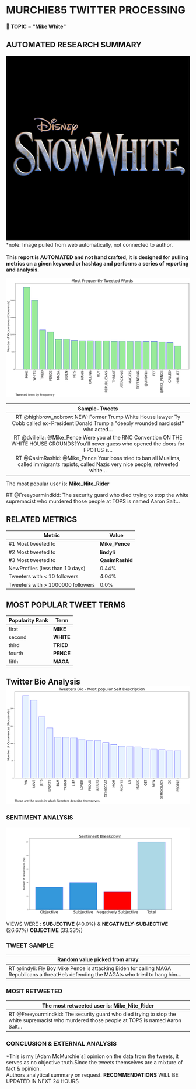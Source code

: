 # MURCHIE85 TWITTER PROCESSING 
&#x1F34E; **TOPIC = "Mike White"**

## AUTOMATED RESEARCH SUMMARY

![image](assets/2022-09-11hashtagImage.png)*note: Image pulled from web automatically, not connected to author.
<br></br>
<b> This report is AUTOMATED and not hand crafted, it is designed for pulling metrics on a given keyword or hashtag and performs a series of reporting and analysis.</b>



![image](assets/2022-09-11TWEETS.png)



|                **Sample-Tweets**        |
| :-------------: |
| RT @highbrow_nobrow: NEW: Former Trump White House lawyer Ty Cobb called ex-President Donald Trump a "deeply wounded narcissist" who acted… |
| RT @dvillella: @Mike_Pence Were you at the RNC Convention ON THE WHITE HOUSE GROUNDS?You'll never guess who opened the doors for FPOTUS s… |
| RT @QasimRashid: @Mike_Pence Your boss tried to ban all Muslims, called immigrants rapists, called Nazis very nice people, retweeted white… |

The most popular user is: **Mike_Nite_Rider**
<div class="alert alert-block alert-danger"> RT @Freeyourmindkid: The security guard who died trying to stop the white supremacist who murdered those people at TOPS is named Aaron Salt…</div>

## RELATED METRICS<br>
| Metric | Value |
| ------------- | ------------- |
| #1 Most tweeted to  | **Mike_Pence** |
| #2 Most tweeted to  | **lindyli** |
| #3 Most tweeted to  | **QasimRashid** |
| NewProfiles (less than 10 days) | 0.44%  |
| Tweeters with < 10 followers  | 4.04%|
| Tweeters with > 1000000 followers  | 0.0%  |



## MOST POPULAR TWEET TERMS 


| Popularity Rank  | Term |
| ------------- | ------------- |
| first  | **MIKE**  |
| second  | **WHITE**  |
| third  | **TRIED** |
| fourth  | **PENCE**  |
| fifth  | **MAGA**  |


## Twitter Bio Analysis![image](assets/2022-09-11BIO.png)
### SENTIMENT ANALYSIS
![image](assets/2022-09-11sentiment.png)
VIEWS WERE : **SUBJECTIVE**  (40.0%) & **NEGATIVELY-SUBJECTIVE** (26.67%) **OBJECTIVE** (33.33%)

### TWEET SAMPLE 
| Random value picked from array |
| ------------- |
|RT @lindyli: Fly Boy Mike Pence is attacking Biden for calling MAGA Republicans a threatHe’s defending the MAGAts who tried to hang him… |

### MOST RETWEETED 

| The most retweeted user is: **Mike_Nite_Rider**  |
| ------------- |
| RT @Freeyourmindkid: The security guard who died trying to stop the white supremacist who murdered those people at TOPS is named Aaron Salt… |

### CONCLUSION & EXTERNAL ANALYSIS

*This is my [Adam McMurchie`s] opinion on the data from the tweets, it serves as no objective truth.Since the tweets themselves are a mixture of fact & opinion.<br>
Authors analytical summary on request.
**RECOMMENDATIONS** WILL BE UPDATED IN NEXT  24 HOURS <br>